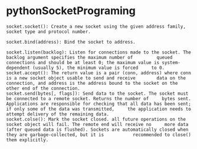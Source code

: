 # pythonSocketPrograming

    socket.socket(): Create a new socket using the given address family, socket type and protocol number.
    
    socket.bind(address): Bind the socket to address.
    
    socket.listen(backlog): Listen for connections made to the socket. The backlog argument specifies the maximum number of         queued connections and should be at least 0; the maximum value is system-dependent (usually 5), the minimum value is forced     to 0.
    socket.accept(): The return value is a pair (conn, address) where conn is a new socket object usable to send and receive        data on the connection, and address is the address bound to the socket on the other end of the connection.
    socket.send(bytes[, flags]): Send data to the socket. The socket must be connected to a remote socket. Returns the number of     bytes sent. Applications are responsible for checking that all data has been sent; if only some of the data was transmitted,     the application needs to attempt delivery of the remaining data.
    socket.colse(): Mark the socket closed. all future operations on the socket object will fail. The remote end will receive no     more data (after queued data is flushed). Sockets are automatically closed when they are garbage-collected, but it is           recommended to close() them explicitly.

